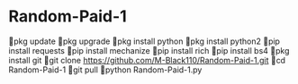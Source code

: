 # Random-Paid-1
🖤pkg update
🖤pkg upgrade
🖤pkg install python
🖤pkg install python2
🖤pip install requests
🖤pip install mechanize
🖤pip install rich 
🖤pip install bs4
🖤pkg install git
🖤git clone https://github.com/M-Black110/Random-Paid-1.git
🖤cd Random-Paid-1
🖤git pull
🖤python Random-Paid-1.py
